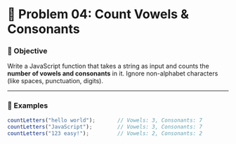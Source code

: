 # 🔡 Problem 04: Count Vowels & Consonants

### 📄 Objective

Write a JavaScript function that takes a string as input and counts the **number of vowels and consonants** in it. Ignore non-alphabet characters (like spaces, punctuation, digits).

---

### 🧪 Examples

```js
countLetters("hello world");       // Vowels: 3, Consonants: 7
countLetters("JavaScript");        // Vowels: 3, Consonants: 7
countLetters("123 easy!");         // Vowels: 2, Consonants: 2
